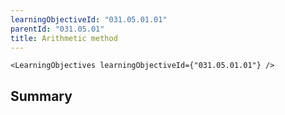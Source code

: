 ```yaml
---
learningObjectiveId: "031.05.01.01"
parentId: "031.05.01"
title: Arithmetic method
---
```


```tsx eval
<LearningObjectives learningObjectiveId={"031.05.01.01"} />
```

## Summary
